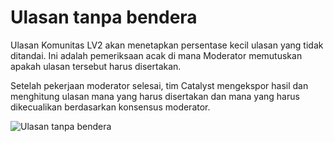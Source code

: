 # **Ulasan tanpa bendera**

Ulasan Komunitas LV2 akan menetapkan persentase kecil ulasan yang tidak ditandai. Ini adalah pemeriksaan acak di mana Moderator memutuskan apakah ulasan tersebut harus disertakan.

Setelah pekerjaan moderator selesai, tim Catalyst mengekspor hasil dan menghitung ulasan mana yang harus disertakan dan mana yang harus dikecualikan berdasarkan konsensus moderator.

![Ulasan tanpa bendera](https://github.com/user-attachments/assets/e8989847-b374-4871-a0f9-a9756cb91bba)

